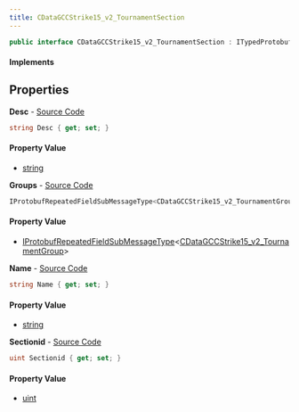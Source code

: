 ```yaml
---
title: CDataGCCStrike15_v2_TournamentSection
---
```


```csharp
public interface CDataGCCStrike15_v2_TournamentSection : ITypedProtobuf<CDataGCCStrike15_v2_TournamentSection>, INativeHandle
```

#### Implements

## Properties

**Desc** - [Source Code](https://github.com/swiftly-solution/swiftlys2/blob/main/managed/src/SwiftlyS2.Generated/Protobufs/Interfaces/CDataGCCStrike15_v2_TournamentSection.cs#L19)

```csharp
string Desc { get; set; }
```

#### Property Value

- [string](https://learn.microsoft.com/dotnet/api/system.string)

**Groups** - [Source Code](https://github.com/swiftly-solution/swiftlys2/blob/main/managed/src/SwiftlyS2.Generated/Protobufs/Interfaces/CDataGCCStrike15_v2_TournamentSection.cs#L22)

```csharp
IProtobufRepeatedFieldSubMessageType<CDataGCCStrike15_v2_TournamentGroup> Groups { get; }
```

#### Property Value

- [IProtobufRepeatedFieldSubMessageType](/docs/api/shared/netmessages/iprotobufrepeatedfieldsubmessagetype-1)<[CDataGCCStrike15_v2_TournamentGroup](/docs/api/shared/protobufdefinitions/cdatagccstrike15_v2_tournamentgroup)>

**Name** - [Source Code](https://github.com/swiftly-solution/swiftlys2/blob/main/managed/src/SwiftlyS2.Generated/Protobufs/Interfaces/CDataGCCStrike15_v2_TournamentSection.cs#L16)

```csharp
string Name { get; set; }
```

#### Property Value

- [string](https://learn.microsoft.com/dotnet/api/system.string)

**Sectionid** - [Source Code](https://github.com/swiftly-solution/swiftlys2/blob/main/managed/src/SwiftlyS2.Generated/Protobufs/Interfaces/CDataGCCStrike15_v2_TournamentSection.cs#L13)

```csharp
uint Sectionid { get; set; }
```

#### Property Value

- [uint](https://learn.microsoft.com/dotnet/api/system.uint32)

